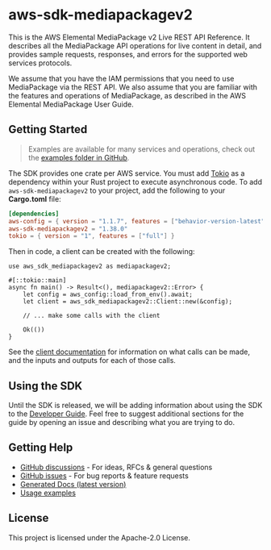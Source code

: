 # aws-sdk-mediapackagev2

This is the AWS Elemental MediaPackage v2 Live REST API Reference. It describes all the MediaPackage API operations for live content in detail, and provides sample requests, responses, and errors for the supported web services protocols.

We assume that you have the IAM permissions that you need to use MediaPackage via the REST API. We also assume that you are familiar with the features and operations of MediaPackage, as described in the AWS Elemental MediaPackage User Guide.

## Getting Started

> Examples are available for many services and operations, check out the
> [examples folder in GitHub](https://github.com/awslabs/aws-sdk-rust/tree/main/examples).

The SDK provides one crate per AWS service. You must add [Tokio](https://crates.io/crates/tokio)
as a dependency within your Rust project to execute asynchronous code. To add `aws-sdk-mediapackagev2` to
your project, add the following to your **Cargo.toml** file:

```toml
[dependencies]
aws-config = { version = "1.1.7", features = ["behavior-version-latest"] }
aws-sdk-mediapackagev2 = "1.38.0"
tokio = { version = "1", features = ["full"] }
```

Then in code, a client can be created with the following:

```rust,no_run
use aws_sdk_mediapackagev2 as mediapackagev2;

#[::tokio::main]
async fn main() -> Result<(), mediapackagev2::Error> {
    let config = aws_config::load_from_env().await;
    let client = aws_sdk_mediapackagev2::Client::new(&config);

    // ... make some calls with the client

    Ok(())
}
```

See the [client documentation](https://docs.rs/aws-sdk-mediapackagev2/latest/aws_sdk_mediapackagev2/client/struct.Client.html)
for information on what calls can be made, and the inputs and outputs for each of those calls.

## Using the SDK

Until the SDK is released, we will be adding information about using the SDK to the
[Developer Guide](https://docs.aws.amazon.com/sdk-for-rust/latest/dg/welcome.html). Feel free to suggest
additional sections for the guide by opening an issue and describing what you are trying to do.

## Getting Help

* [GitHub discussions](https://github.com/awslabs/aws-sdk-rust/discussions) - For ideas, RFCs & general questions
* [GitHub issues](https://github.com/awslabs/aws-sdk-rust/issues/new/choose) - For bug reports & feature requests
* [Generated Docs (latest version)](https://awslabs.github.io/aws-sdk-rust/)
* [Usage examples](https://github.com/awslabs/aws-sdk-rust/tree/main/examples)

## License

This project is licensed under the Apache-2.0 License.

